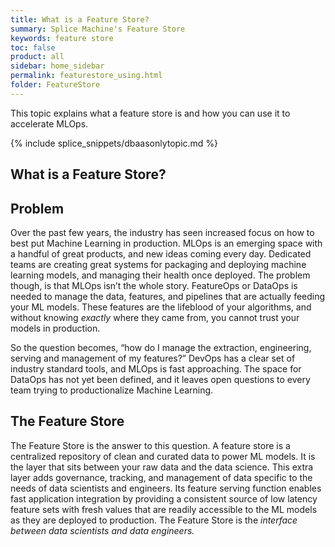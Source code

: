 ```yaml
---
title: What is a Feature Store?
summary: Splice Machine's Feature Store
keywords: feature store
toc: false
product: all
sidebar: home_sidebar
permalink: featurestore_using.html
folder: FeatureStore
---
```

<section>
<div class="TopicContent" data-swiftype-index="true" markdown="1">

This topic explains what a feature store is and how you can use it to accelerate MLOps.

{% include splice_snippets/dbaasonlytopic.md %}

# What is a Feature Store?

## Problem
Over the past few years, the industry has seen increased focus on how to best put Machine Learning in production. MLOps is an emerging space with a handful of great products, and new ideas coming every day. Dedicated teams are creating great systems for packaging and deploying machine learning models, and managing their health once deployed. The problem though, is that MLOps isn’t the whole story. FeatureOps or DataOps is needed to manage the data, features, and pipelines that are actually feeding your ML models. These features are the lifeblood of your algorithms, and without knowing *exactly* where they came from, you cannot trust your models in production.

So the question becomes, “how do I manage the extraction, engineering, serving and management of my features?” DevOps has a clear set of industry standard tools, and MLOps is fast approaching. The space for DataOps has not yet been defined, and it leaves open questions to every team trying to productionalize Machine Learning.

## The Feature Store

The Feature Store is the answer to this question. A feature store is a centralized repository of clean and curated data to power ML models. It is the layer that sits between your raw data and the data science. This extra layer adds governance, tracking, and management of data specific to the needs of data scientists and engineers. Its feature serving function enables fast application integration by providing a consistent source of low latency feature sets with fresh values that are readily accessible to the ML models as they are deployed to production.  The Feature Store is the *interface between data scientists and data engineers.*

</div>
</section>
